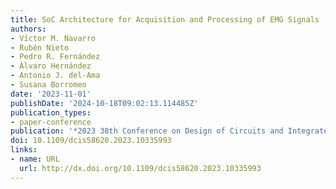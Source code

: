 ```yaml
---
title: SoC Architecture for Acquisition and Processing of EMG Signals
authors:
- Víctor M. Navarro
- Rubén Nieto
- Pedro R. Fernández
- Álvaro Hernández
- Antonio J. del-Ama
- Susana Borromeo
date: '2023-11-01'
publishDate: '2024-10-18T09:02:13.114485Z'
publication_types:
- paper-conference
publication: '*2023 38th Conference on Design of Circuits and Integrated Systems (DCIS)*'
doi: 10.1109/dcis58620.2023.10335993
links:
- name: URL
  url: http://dx.doi.org/10.1109/dcis58620.2023.10335993
---
```

